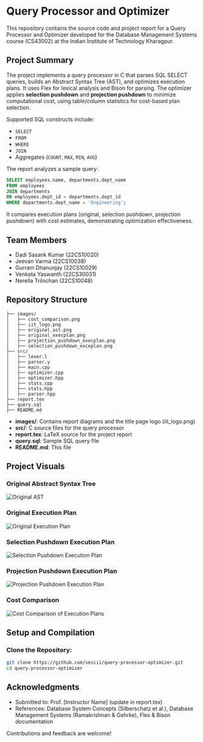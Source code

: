 # Query Processor and Optimizer

This repository contains the source code and project report for a Query Processor and Optimizer developed for the Database Management Systems course (CS43002) at the Indian Institute of Technology Kharagpur.

## Project Summary

The project implements a query processor in C that parses SQL SELECT queries, builds an Abstract Syntax Tree (AST), and optimizes execution plans. It uses Flex for lexical analysis and Bison for parsing. The optimizer applies **selection pushdown** and **projection pushdown** to minimize computational cost, using table/column statistics for cost-based plan selection.

Supported SQL constructs include:
- `SELECT`
- `FROM`
- `WHERE`
- `JOIN`
- Aggregates (`COUNT`, `MAX`, `MIN`, `AVG`)

The report analyzes a sample query:

```sql
SELECT employees.name, departments.dept_name 
FROM employees 
JOIN departments 
ON employees.dept_id = departments.dept_id 
WHERE departments.dept_name = 'Engineering';
```

It compares execution plans (original, selection pushdown, projection pushdown) with cost estimates, demonstrating optimization effectiveness.

## Team Members

- Dadi Sasank Kumar (22CS10020)
- Jeevan Varma (22CS10038)
- Gurram Dhanunjay (22CS10029)
- Venkata Yaswanth (22CS30031)
- Nerella Trilochan (22CS10048)

## Repository Structure

```
├── images/
│   ├── cost_comparison.png
│   ├── iit_logo.png
│   ├── original_ast.png
│   ├── original_execplan.png
│   ├── projection_pushdown_execplan.png
│   ├── selection_pushdown_exceplan.png
├── src/
│   ├── lexer.l
│   ├── parser.y
│   ├── main.cpp
│   ├── optimizer.cpp
│   ├── optimizer.hpp
│   ├── stats.cpp
│   ├── stats.hpp
│   ├── parser.hpp
├── report.tex
├── query.sql
├── README.md
```

- **images/**: Contains report diagrams and the title page logo (iit_logo.png)
- **src/**: C source files for the query processor
- **report.tex**: LaTeX source for the project report
- **query.sql**: Sample SQL query file
- **README.md**: This file

## Project Visuals

### Original Abstract Syntax Tree
![Original AST](images/original_ast.png)

### Original Execution Plan
![Original Execution Plan](images/original_execplan.png)

### Selection Pushdown Execution Plan
![Selection Pushdown Execution Plan](images/selection_pushdown_exceplan.png)

### Projection Pushdown Execution Plan
![Projection Pushdown Execution Plan](images/projection_pushdown_execplan.png)

### Cost Comparison
![Cost Comparison of Execution Plans](images/cost_comparison.png)

## Setup and Compilation

### Clone the Repository:
```bash
git clone https://github.com/sesiii/query-processor-optimizer.git
cd query-processor-optimizer
```

## Acknowledgments

- Submitted to: Prof. [Instructor Name] (update in report.tex)
- References: Database System Concepts (Silberschatz et al.), Database Management Systems (Ramakrishnan & Gehrke), Flex & Bison documentation

Contributions and feedback are welcome!
